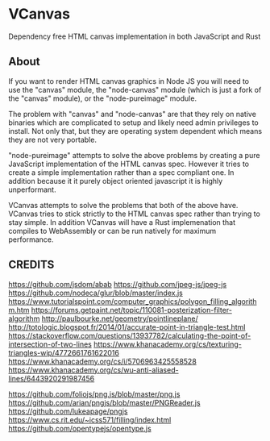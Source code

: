 # VCanvas
Dependency free HTML canvas implementation in both JavaScript and Rust

## About
If you want to render HTML canvas graphics in Node JS you will need to use the "canvas" module, the "node-canvas" module (which is just a fork of the "canvas" module), or the "node-pureimage" module.
 
The problem with "canvas" and "node-canvas" are that they rely on native binaries which are complicated to setup and likely need admin privileges to install. Not only that, but they are operating system dependent which means they are not very portable.
 
"node-pureimage" attempts to solve the above problems by creating a pure JavaScript implementation of the HTML canvas spec. However it tries to create a simple implementation rather than a spec compliant one. In addition because it it purely object oriented javascript it is highly unperformant.
 
VCanvas attempts to solve the problems that both of the above have. VCanvas tries to stick strictly to the HTML canvas spec rather than trying to stay simple. In addition VCanvas will have a Rust implemenation that compiles to WebAssembly or can be run natively for maximum performance.

## CREDITS
  https://github.com/jsdom/abab
  https://github.com/jpeg-js/jpeg-js
  https://github.com/nodeca/glur/blob/master/index.js
  https://www.tutorialspoint.com/computer_graphics/polygon_filling_algorithm.htm
  https://forums.getpaint.net/topic/110081-posterization-filter-algorithm
  http://paulbourke.net/geometry/pointlineplane/
  http://totologic.blogspot.fr/2014/01/accurate-point-in-triangle-test.html
  https://stackoverflow.com/questions/13937782/calculating-the-point-of-intersection-of-two-lines
  https://www.khanacademy.org/cs/texturing-triangles-wip/4772661761622016
  https://www.khanacademy.org/cs/i/5706963425558528
  https://www.khanacademy.org/cs/wu-anti-aliased-lines/6443920291987456

  https://github.com/foliojs/png.js/blob/master/png.js
  https://github.com/arian/pngjs/blob/master/PNGReader.js
  https://github.com/lukeapage/pngjs
  https://www.cs.rit.edu/~icss571/filling/index.html
  https://github.com/opentypejs/opentype.js
